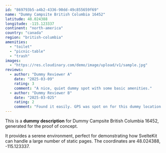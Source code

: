 ```yaml
---
id: "869793b5-a4b2-4336-90dd-49c855659f69"
name: "Dummy Campsite British Columbia 16452"
latitude: 48.024388
longitude: -115.123337
continent: "north-america"
country: "canada"
region: "british-columbia"
amenities:
  - "toilet"
  - "picnic-table"
  - "trash"
images:
  - "https://res.cloudinary.com/demo/image/upload/v1/sample.jpg"
reviews:
  - author: "Dummy Reviewer A"
    date: "2025-03-09"
    rating: 3
    comment: "A nice, quiet dummy spot with some basic amenities."
  - author: "Dummy Reviewer B"
    date: "2025-03-025"
    rating: 2
    comment: "Found it easily. GPS was spot on for this dummy location."
---
```


This is a **dummy description** for Dummy Campsite British Columbia 16452, generated for the proof of concept.

It provides a serene environment, perfect for demonstrating how SvelteKit can handle a large number of static pages. The coordinates are 48.024388, -115.123337.
